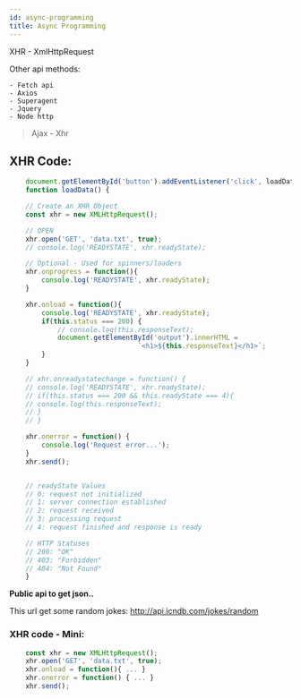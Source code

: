 ```yaml
---
id: async-programming
title: Async Programming
---
```


XHR - XmlHttpRequest

Other api methods:

    - Fetch api
    - Axios
    - Superagent
    - Jquery
    - Node http

> Ajax - Xhr


## XHR Code:
```js
    document.getElementById('button').addEventListener('click', loadData);
    function loadData() {

    // Create an XHR Object
    const xhr = new XMLHttpRequest();

    // OPEN
    xhr.open('GET', 'data.txt', true);
    // console.log('READYSTATE', xhr.readyState);

    // Optional - Used for spinners/loaders
    xhr.onprogress = function(){
        console.log('READYSTATE', xhr.readyState);
    }

    xhr.onload = function(){
        console.log('READYSTATE', xhr.readyState);
        if(this.status === 200) {
            // console.log(this.responseText);
            document.getElementById('output').innerHTML = 
                                `<h1>${this.responseText}</h1>`;
        }
    }

    // xhr.onreadystatechange = function() {
    // console.log('READYSTATE', xhr.readyState);
    // if(this.status === 200 && this.readyState === 4){
    // console.log(this.responseText);
    // }
    // }

    xhr.onerror = function() {
        console.log('Request error...');
    }
    xhr.send();


    // readyState Values
    // 0: request not initialized 
    // 1: server connection established
    // 2: request received 
    // 3: processing request 
    // 4: request finished and response is ready

    // HTTP Statuses
    // 200: "OK"
    // 403: "Forbidden"
    // 404: "Not Found"
    }
```

**Public api to get json..** 

This url get some random jokes:
http://api.icndb.com/jokes/random


### XHR code - Mini:
```js
    const xhr = new XMLHttpRequest();
    xhr.open('GET', 'data.txt', true);
    xhr.onload = function(){ ... }
    xhr.onerror = function() { ... }
    xhr.send();
```

